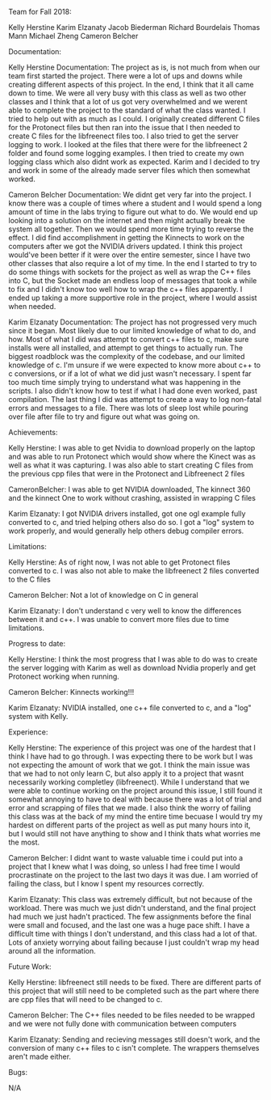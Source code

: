 Team for Fall 2018:

Kelly Herstine
Karim Elzanaty
Jacob Biederman
Richard Bourdelais
Thomas Mann
Michael Zheng
Cameron Belcher

Documentation:
	
Kelly Herstine Documentation:
The project as is, is not much from when our team first started the project. There were a lot of ups and downs while
creating different aspects of this project. In the end, I think that it all came down to time. We were all very busy with
this class as well as two other classes and I think that a lot of us got very overwhelmed and we werent able to complete
the project to the standard of what the class wanted. I tried to help out with as much as I could. I originally created 
different C files for the Protonect files but then ran into the issue that I then needed to create C files for the libfreenect 
files too. I also tried to get the server logging to work. I looked at the files that there were for the libfreenect 2 folder
and found some logging examples. I then tried to create my own logging class which also didnt work as expected. Karim and I decided
to try and work in some of the already made server files which then somewhat worked.

Cameron Belcher Documentation:
We didnt get very far into the project. I know there was a couple of times where a student and I would spend a long amount
of time in the labs trying to figure out what to do. We would end up looking into a solution on the internet and then might
actually break the system all together. Then we would spend more time trying to reverse the effect. I did find accomplishment
in getting the Kinnects to work on the computers after we got the NVIDIA drivers updated. I think this project would've
been better if it were over the entire semester, since I have two other classes that also require a lot of my time. In the
end I started to try to do some things with sockets for the project as well as wrap the C++ files into C, but the Socket made
an endless loop of messages that took a while to fix and I didn't know too well how to wrap the c++ files apparently. I
ended up taking a more supportive role in the project, where I would assist when needed.

Karim Elzanaty Documentation:
The project has not progressed very much since it began. Most likely due to our limited knowledge of what to do, and how. 
Most of what I did was attempt to convert c++ files to c, make sure installs were all installed, and attempt to get things
to actually run. The biggest roadblock was the complexity of the codebase, and our limited knowledge of c. I'm unsure if we
were expected to know more about c++ to c conversions, or if a lot of what we did just wasn't necessary. I spent far too 
much time simply trying to understand what was happening in the scripts. I also didn't know how to test if what I had done 
even worked, past compilation. The last thing I did was attempt to create a way to log non-fatal errors and messages to a 
file. There was lots of sleep lost while pouring over file after file to try and figure out what was going on.

Achievements:

Kelly Herstine:
I was able to get Nvidia to download properly on the laptop and was able to run Protonect which would show where the Kinect was 
as well as what it was capturing. I was also able to start creating C files from the previous cpp files that were in the Protonect
and Libfreenect 2 files

CameronBelcher:
I was able to get NVIDIA downloaded, The kinnect 360 and the kinnect One to work without crashing, assisted in wrapping C files

Karim Elzanaty:
I got NVIDIA drivers installed, got one ogl example fully converted to c, and tried helping others also do so. I got a "log" system
to work properly, and would generally help others debug compiler errors. 

Limitations:

Kelly Herstine:
As of right now, I was not able to get Protonect files converted to c. I was also not able to make the libfreenect 2 files converted to 
the C files

Cameron Belcher:
Not a lot of knowledge on C in general

Karim Elzanaty:
I don't understand c very well to know the differences between it and c++. I was unable to convert more files due to time limitations.

Progress to date:

Kelly Herstine:
I think the most progress that I was able to do was to create the server logging with Karim as well as download Nvidia properly and 
get Protonect working when running.

Cameron Belcher:
Kinnects working!!!

Karim Elzanaty:
NVIDIA installed, one c++ file converted to c, and a "log" system with Kelly.

Experience:

Kelly Herstine:
The experience of this project was one of the hardest that I think I have had to go through. I was expecting there to be work but I 
was not expecting the amount of work that we got. I think the main issue was that we had to not only learn C, but also apply it to 
a project that wasnt necessarily working completley (libfreenect). While I understand that we were able to continue working on the project
around this issue, I still found it somewhat annoying to have to deal with because there was a lot of trial and error and scrapping of files
that we made. I also think the worry of failing this class was at the back of my mind the entire time becuase I would try my hardest on
different parts of the project as well as put many hours into it, but I would still not have anything to show and I think thats what worries me the most.

Cameron Belcher:
I didnt want to waste valuable time i could put into a project that I knew what I was doing, so unless I had free time I would 
procrastinate on the project to the last two days it was due. I am worried of failing the class, but I know I spent my resources correctly. 

Karim Elzanaty:
This class was extremely difficult, but not because of the workload. There was much we just didn't understand, and the final project had much we just 
hadn't practiced. The few assignments before the final were small and focused, and the last one was a huge pace shift. I have a difficult time with things
I don't understand, and this class had a lot of that. Lots of anxiety worrying about failing because I just couldn't wrap my head around all the information.

Future Work:

Kelly Herstine:
libfreenect still needs to be fixed. There are different parts of this project that will still need to be completed such as the part where there are
cpp files that will need to be changed to c.

Cameron Belcher:
The C++ files needed to be files needed to be wrapped and we were not fully done with communication between computers

Karim Elzanaty:
Sending and recieving messages still doesn't work, and the conversion of many c++ files to c isn't complete. The wrappers themselves aren't made either.

Bugs:

N/A


